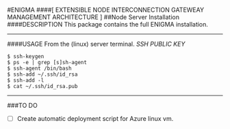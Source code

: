 #ENIGMA
####[ EXTENSIBLE NODE INTERCONNECTION GATEWEAY MANAGEMENT ARCHITECTURE ]
##Node Server Installation
####DESCRIPTION
This package contains the full ENIGMA installation.
___
####USAGE
From the (linux) server terminal.
*SSH PUBLIC KEY*
```
$ ssh-keygen
$ ps -e | grep [s]sh-agent
$ ssh-agent /bin/bash
$ ssh-add ~/.ssh/id_rsa
$ ssh-add -l
$ cat ~/.ssh/id_rsa.pub
```
___
###TO DO
- [ ] Create automatic deployment script for Azure linux vm.
